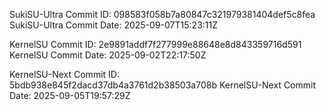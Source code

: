 SukiSU-Ultra Commit ID: 098583f058b7a80847c321979381404def5c8fea
SukiSU-Ultra Commit Date: 2025-09-07T15:23:11Z

KernelSU Commit ID: 2e9891addf7f277999e88648e8d843359716d591
KernelSU Commit Date: 2025-09-02T22:17:50Z

KernelSU-Next Commit ID: 5bdb938e845f2dacd37db4a3761d2b38503a708b
KernelSU-Next Commit Date: 2025-09-05T19:57:29Z

